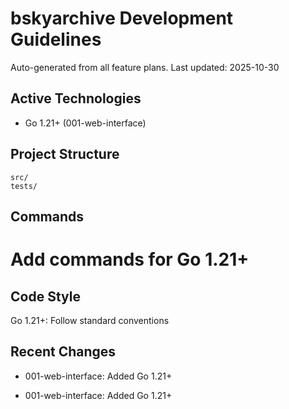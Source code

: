 # bskyarchive Development Guidelines

Auto-generated from all feature plans. Last updated: 2025-10-30

## Active Technologies

- Go 1.21+ (001-web-interface)

## Project Structure

```text
src/
tests/
```

## Commands

# Add commands for Go 1.21+

## Code Style

Go 1.21+: Follow standard conventions

## Recent Changes
- 001-web-interface: Added Go 1.21+

- 001-web-interface: Added Go 1.21+

<!-- MANUAL ADDITIONS START -->
<!-- MANUAL ADDITIONS END -->
